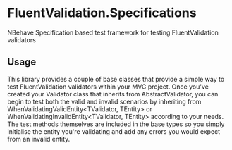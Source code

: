 FluentValidation.Specifications
===============================

NBehave Specification based test framework for testing FluentValidation validators

Usage
-----

This library provides a couple of base classes that provide a simple way to test FluentValidation validators within your MVC project. Once you've created your Validator class that inherits from AbstractValidator<TEntity>, you can begin to test both the valid and invalid scenarios by inheriting from WhenValidatingValidEntity<TValidator, TEntity> or WhenValidatingInvalidEntity<TValidator, TEntity> according to your needs. The test methods themselves are included in the base types so you simply initialise the entity you're validating and add any errors you would expect from an invalid entity.